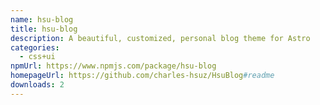 ```yaml
---
name: hsu-blog
title: hsu-blog
description: A beautiful, customized, personal blog theme for Astro
categories:
  - css+ui
npmUrl: https://www.npmjs.com/package/hsu-blog
homepageUrl: https://github.com/charles-hsuz/HsuBlog#readme
downloads: 2
---
```

